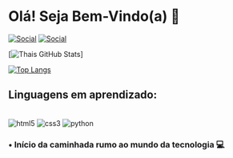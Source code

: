 
# Olá! Seja Bem-Vindo(a) 👾

[![Social](https://img.shields.io/badge/Instagram-E4405F?style=for-the-badge&logo=instagram&logoColor=white)](https://www.instagram.com/sthais.m)
[![Social](https://img.shields.io/badge/Facebook-1877F2?style=for-the-badge&logo=facebook&logoColor=white)](https://www.facebook.com/thais.motta.94695)

[![Thais GitHub Stats](https://github-readme-stats.vercel.app/api?username=ThaisMit&show_icons=true&theme=radical)]

[![Top Langs](https://github-readme-stats.vercel.app/api/top-langs/?username=ThaisMit)](https://github.com/anuraghazra/github-readme-stats)

## Linguagens em aprendizado:

<div style="display: inline_block"><br/>
  <img align="center" alt="html5" src="https://img.shields.io/badge/HTML5-E34F26?style=for-the-badge&logo=html5&logoColor=white" />
  <img align="center" alt="css3" src="https://img.shields.io/badge/CSS3-1572B6?style=for-the-badge&logo=css3&logoColor=white" />
  <img align="center" alt="python" src="https://img.shields.io/badge/Python-14354C?style=for-the-badge&logo=python&logoColor=white" />
</div>

### • Início da caminhada rumo ao mundo da tecnologia 💻
